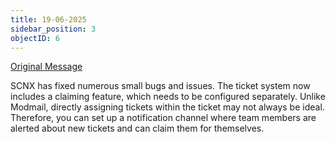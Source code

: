```yaml
---
title: 19-06-2025
sidebar_position: 3
objectID: 6
---
```

[Original Message](https://discord.com/channels/1113111089350197380/1316771964487995462/1385143964407042101)


SCNX has fixed numerous small bugs and issues. The ticket system now includes a claiming feature, which needs to be configured separately. Unlike Modmail, directly assigning tickets within the ticket may not always be ideal. Therefore, you can set up a notification channel where team members are alerted about new tickets and can claim them for themselves.